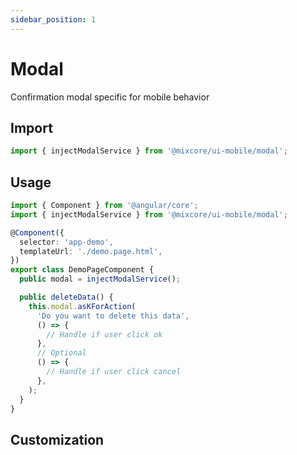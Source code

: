 ```yaml
---
sidebar_position: 1
---
```


# Modal

Confirmation modal specific for mobile behavior

## Import

```ts
import { injectModalService } from '@mixcore/ui-mobile/modal';
```

## Usage

```ts
import { Component } from '@angular/core';
import { injectModalService } from '@mixcore/ui-mobile/modal';

@Component({
  selector: 'app-demo',
  templateUrl: './demo.page.html',
})
export class DemoPageComponent {
  public modal = injectModalService();

  public deleteData() {
    this.modal.asKForAction(
      'Do you want to delete this data',
      () => {
        // Handle if user click ok
      },
      // Optional
      () => {
        // Handle if user click cancel
      },
    );
  }
}
```

## Customization
